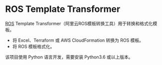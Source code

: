 # ROS Template Transformer
[ROS](https://help.aliyun.com/product/28850.html) Template Transformer（阿里云ROS模板转换工具）用于转换和格式化模板。
- 将 Excel、Terraform 或 AWS CloudFormation 转换为 ROS 模板。
- 将 ROS 模板格式化。

该项目使用 Python 语言开发，需要安装 Python3.6 或以上版本。
